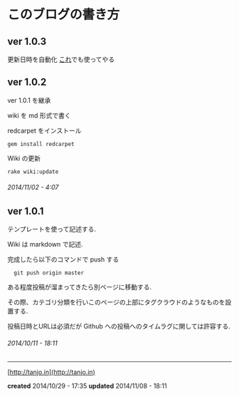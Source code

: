 # このブログの書き方

## ver 1.0.3

更新日時を自動化
[これ](http://www.namaraii.com/rubytips/?%E3%83%95%E3%82%A1%E3%82%A4%E3%83%AB%E3%82%A2%E3%82%AF%E3%82%BB%E3%82%B9#l12)でも使ってやる

## ver 1.0.2

ver 1.0.1 を継承

wiki を md 形式で書く

redcarpet をインストール

```
gem install redcarpet
```

Wiki の更新

```
rake wiki:update
```

###### *2014/11/02 - 4:07*

## ver 1.0.1

テンプレートを使って記述する.

Wiki は markdown で記述.

完成したら以下のコマンドで push する

```
  git push origin master
```

ある程度投稿が溜まってきたら別ページに移動する.

その際、カテゴリ分類を行いこのページの上部にタグクラウドのようなものを設置する.

投稿日時とURLは必須だが Github への投稿へのタイムラグに関しては許容する.


###### *2014/10/11 - 18:11*

---

[http://tanjo.in](http://tanjo.in)

**created** 2014/10/29 - 17:35
**updated** 2014/11/08 - 18:11
